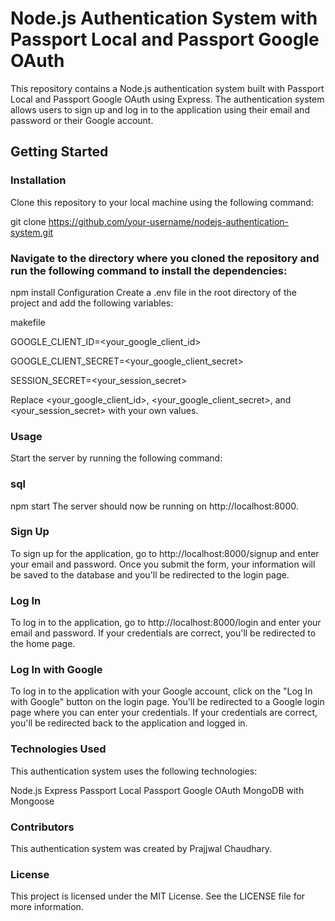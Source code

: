 # Node.js Authentication System with Passport Local and Passport Google OAuth


This repository contains a Node.js authentication system built with Passport Local and Passport Google OAuth using Express. The authentication system allows users to sign up and log in to the application using their email and password or their Google account.

## Getting Started
### Installation
Clone this repository to your local machine using the following command:

git clone https://github.com/your-username/nodejs-authentication-system.git


### Navigate to the directory where you cloned the repository and run the following command to install the dependencies:


npm install
Configuration
Create a .env file in the root directory of the project and add the following variables:

makefile

GOOGLE_CLIENT_ID=<your_google_client_id>


GOOGLE_CLIENT_SECRET=<your_google_client_secret>


SESSION_SECRET=<your_session_secret>


Replace <your_google_client_id>, <your_google_client_secret>, and <your_session_secret> with your own values.

### Usage
Start the server by running the following command:

### sql

npm start
The server should now be running on http://localhost:8000.

### Sign Up
To sign up for the application, go to http://localhost:8000/signup and enter your email and password. Once you submit the form, your information will be saved to the database and you'll be redirected to the login page.

### Log In
To log in to the application, go to http://localhost:8000/login and enter your email and password. If your credentials are correct, you'll be redirected to the home page.

### Log In with Google
To log in to the application with your Google account, click on the "Log In with Google" button on the login page. You'll be redirected to a Google login page where you can enter your credentials. If your credentials are correct, you'll be redirected back to the application and logged in.

### Technologies Used
This authentication system uses the following technologies:

Node.js
Express
Passport Local
Passport Google OAuth
MongoDB with Mongoose

### Contributors
This authentication system was created by Prajjwal Chaudhary.

### License
This project is licensed under the MIT License. See the LICENSE file for more information.
